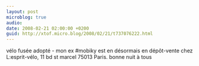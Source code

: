 ```yaml
---
layout: post
microblog: true
audio: 
date: 2008-02-21 02:00:00 +0200
guid: http://xtof.micro.blog/2008/02/21/t737076222.html
---
```

vélo fusée adopté - mon ex #mobiky est en désormais en dépôt-vente chez L:esprit-vélo, 11 bd st marcel 75013 Paris. bonne nuit à tous
